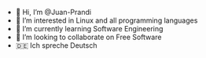 - 👋 Hi, I’m @Juan-Prandi
- 👀 I’m interested in Linux and all programming languages
- 🌱 I’m currently learning Software Engineering
- 💞️ I’m looking to collaborate on Free Software
- 🇩🇪 Ich spreche Deutsch



